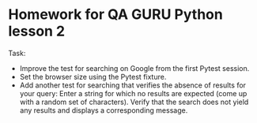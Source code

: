 # Homework for QA GURU Python lesson 2

Task:
- Improve the test for searching on Google from the first Pytest session.
- Set the browser size using the Pytest fixture.
- Add another test for searching that verifies the absence of results for your query:
    Enter a string for which no results are expected (come up with a random set of characters).
    Verify that the search does not yield any results and displays a corresponding message.
